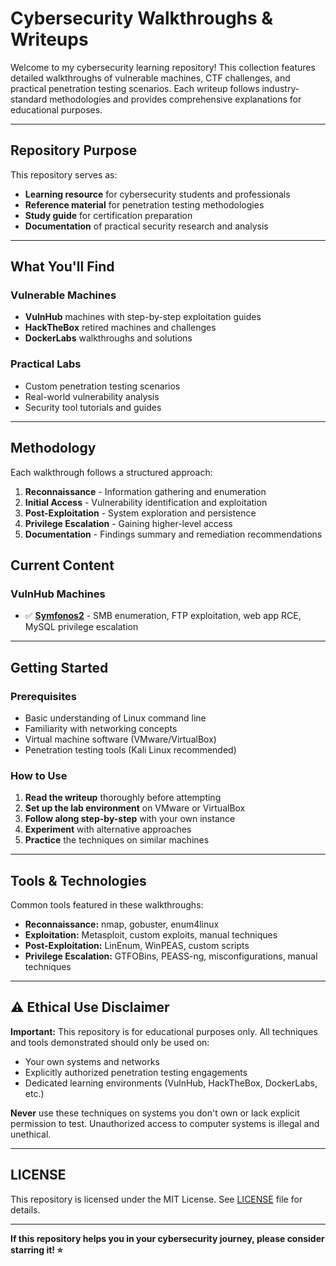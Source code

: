 # Cybersecurity Walkthroughs & Writeups

Welcome to my cybersecurity learning repository! This collection features detailed walkthroughs of vulnerable machines, CTF challenges, and practical penetration testing scenarios. Each writeup follows industry-standard methodologies and provides comprehensive explanations for educational purposes.

---

## Repository Purpose

This repository serves as:
- **Learning resource** for cybersecurity students and professionals
- **Reference material** for penetration testing methodologies
- **Study guide** for certification preparation
- **Documentation** of practical security research and analysis

---

## What You'll Find

### Vulnerable Machines
- **VulnHub** machines with step-by-step exploitation guides
- **HackTheBox** retired machines and challenges
- **DockerLabs** walkthroughs and solutions

### Practical Labs
- Custom penetration testing scenarios
- Real-world vulnerability analysis
- Security tool tutorials and guides

--- 

## Methodology

Each walkthrough follows a structured approach:

1. **Reconnaissance** - Information gathering and enumeration
2. **Initial Access** - Vulnerability identification and exploitation
3. **Post-Exploitation** - System exploration and persistence
4. **Privilege Escalation** - Gaining higher-level access
5. **Documentation** - Findings summary and remediation recommendations

## Current Content

### VulnHub Machines
- ✅ **[Symfonos2](./vulnhub/Symfonos2.md)** - SMB enumeration, FTP exploitation, web app RCE, MySQL privilege escalation

---

## Getting Started

### Prerequisites
- Basic understanding of Linux command line
- Familiarity with networking concepts
- Virtual machine software (VMware/VirtualBox)
- Penetration testing tools (Kali Linux recommended)

### How to Use
1. **Read the writeup** thoroughly before attempting
2. **Set up the lab environment** on VMware or VirtualBox
3. **Follow along step-by-step** with your own instance
4. **Experiment** with alternative approaches
5. **Practice** the techniques on similar machines

---

## Tools & Technologies

Common tools featured in these walkthroughs:
- **Reconnaissance:** nmap, gobuster, enum4linux
- **Exploitation:** Metasploit, custom exploits, manual techniques
- **Post-Exploitation:** LinEnum, WinPEAS, custom scripts
- **Privilege Escalation:** GTFOBins, PEASS-ng, misconfigurations, manual techniques

---

## ⚠️ Ethical Use Disclaimer

**Important:** This repository is for educational purposes only. All techniques and tools demonstrated should only be used on:
- Your own systems and networks
- Explicitly authorized penetration testing engagements
- Dedicated learning environments (VulnHub, HackTheBox, DockerLabs, etc.)

**Never** use these techniques on systems you don't own or lack explicit permission to test. Unauthorized access to computer systems is illegal and unethical.

--- 

## LICENSE

This repository is licensed under the MIT License. See [LICENSE](LICENSE) file for details.

---

**If this repository helps you in your cybersecurity journey, please consider starring it! ⭐**